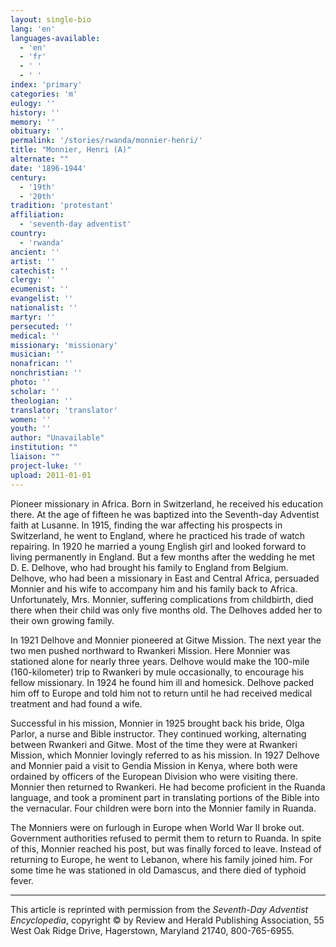 ```yaml
---
layout: single-bio
lang: 'en'
languages-available:
  - 'en'
  - 'fr'
  - ' '
  - ' '
index: 'primary'
categories: 'm'
eulogy: ''
history: ''
memory: ''
obituary: ''
permalink: '/stories/rwanda/monnier-henri/'
title: "Monnier, Henri (A)"
alternate: ""
date: '1896-1944'
century:
  - '19th'
  - '20th'
tradition: 'protestant'
affiliation:
  - 'seventh-day adventist'
country:
  - 'rwanda'
ancient: ''
artist: ''
catechist: ''
clergy: ''
ecumenist: ''
evangelist: ''
nationalist: ''
martyr: ''
persecuted: ''
medical: ''
missionary: 'missionary'
musician: ''
nonafrican: ''
nonchristian: ''
photo: ''
scholar: ''
theologian: ''
translator: 'translator'
women: ''
youth: ''
author: "Unavailable"
institution: ""
liaison: ""
project-luke: ''
upload: 2011-01-01
---
```




Pioneer missionary in Africa. Born in Switzerland, he received his education there. At the age of fifteen he was baptized into the Seventh-day Adventist faith at Lusanne. In 1915, finding the war affecting his prospects in Switzerland, he went to England, where he practiced his trade of watch repairing. In 1920 he married a young English girl and looked forward to living permanently in England. But a few months after the wedding he met D. E. Delhove, who had brought his family to England from Belgium. Delhove, who had been a missionary in East and Central Africa, persuaded Monnier and his wife to accompany him and his family back to Africa. Unfortunately, Mrs. Monnier, suffering complications from childbirth, died there when their child was only five months old. The Delhoves added her to their own growing family.

In 1921 Delhove and Monnier pioneered at Gitwe Mission. The next year the two men pushed northward to Rwankeri Mission. Here Monnier was stationed alone for nearly three years. Delhove would make the 100-mile (160-kilometer) trip to Rwankeri by mule occasionally, to encourage his fellow missionary. In 1924 he found him ill and homesick. Delhove packed him off to Europe and told him not to return until he had received medical treatment and had found a wife.

Successful in his mission, Monnier in 1925 brought back his bride, Olga Parlor, a nurse and Bible instructor. They continued working, alternating between Rwankeri and Gitwe. Most of the time they were at Rwankeri Mission, which Monnier lovingly referred to as his mission. In 1927 Delhove and Monnier paid a visit to Gendia Mission in Kenya, where both were ordained by officers of the European Division who were visiting there. Monnier then returned to Rwankeri. He had become proficient in the Ruanda language, and took a prominent part in translating portions of the Bible into the vernacular. Four children were born into the Monnier family in Ruanda.

The Monniers were on furlough in Europe when World War II broke out. Government authorities refused to permit them to return to Ruanda. In spite of this, Monnier reached his post, but was finally forced to leave. Instead of returning to Europe, he went to Lebanon, where his family joined him. For some time he was stationed in old Damascus, and there died of typhoid fever.

---

This article is reprinted with permission from the *Seventh-Day Adventist Encyclopedia*, copyright &copy; by Review and Herald Publishing Association, 55 West Oak Ridge Drive, Hagerstown, Maryland 21740, 800-765-6955.
